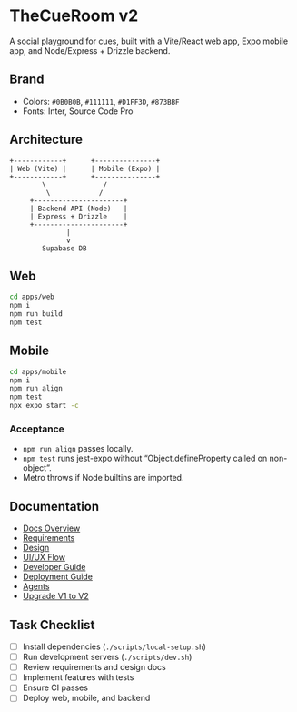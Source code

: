 # TheCueRoom v2

A social playground for cues, built with a Vite/React web app, Expo mobile app, and Node/Express + Drizzle backend.

## Brand
- Colors: `#0B0B0B`, `#111111`, `#D1FF3D`, `#873BBF`
- Fonts: Inter, Source Code Pro

## Architecture
```
+------------+      +---------------+
| Web (Vite) |      | Mobile (Expo) |
+------------+      +---------------+
        \              /
         \            /
     +----------------------+
     | Backend API (Node)   |
     | Express + Drizzle    |
     +----------------------+
              |
              v
        Supabase DB
```

## Web
```bash
cd apps/web
npm i
npm run build
npm test
```

## Mobile

```bash
cd apps/mobile
npm i
npm run align
npm test
npx expo start -c
```

### Acceptance

- `npm run align` passes locally.
- `npm test` runs jest-expo without “Object.defineProperty called on non-object”.
- Metro throws if Node builtins are imported.

## Documentation
- [Docs Overview](docs/README.md)
- [Requirements](docs/REQUIREMENTS.md)
- [Design](docs/DESIGN.md)
- [UI/UX Flow](docs/UI_UX_FLOW.md)
- [Developer Guide](docs/DEVELOPER_GUIDE.md)
- [Deployment Guide](docs/DEPLOYMENT.md)
- [Agents](docs/AGENTS.md)
- [Upgrade V1 to V2](docs/UPGRADE_V1_TO_V2.md)

## Task Checklist
- [ ] Install dependencies (`./scripts/local-setup.sh`)
- [ ] Run development servers (`./scripts/dev.sh`)
- [ ] Review requirements and design docs
- [ ] Implement features with tests
- [ ] Ensure CI passes
- [ ] Deploy web, mobile, and backend
